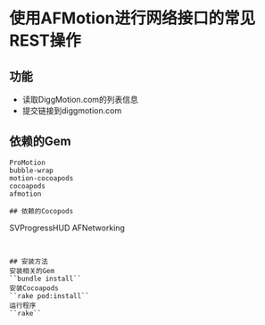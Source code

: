 # 使用AFMotion进行网络接口的常见REST操作

## 功能
* 读取DiggMotion.com的列表信息
* 提交链接到diggmotion.com

## 依赖的Gem

```
ProMotion
bubble-wrap
motion-cocoapods
cocoapods
afmotion

## 依赖的Cocopods
```
SVProgressHUD
AFNetworking
```


## 安装方法
安装相关的Gem
``bundle install``
安装Cocoapods
``rake pod:install``
运行程序
``rake``